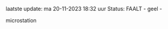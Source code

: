 laatste update: 
ma 20-11-2023 18:32   uur 
Status: FAALT - geel - 
<div class="service Y">microstation</div>